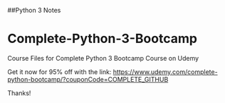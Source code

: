 ##Python 3 Notes


# Complete-Python-3-Bootcamp
Course Files for Complete Python 3 Bootcamp Course on Udemy

Get it now for 95% off with the link:
https://www.udemy.com/complete-python-bootcamp/?couponCode=COMPLETE_GITHUB

Thanks!
